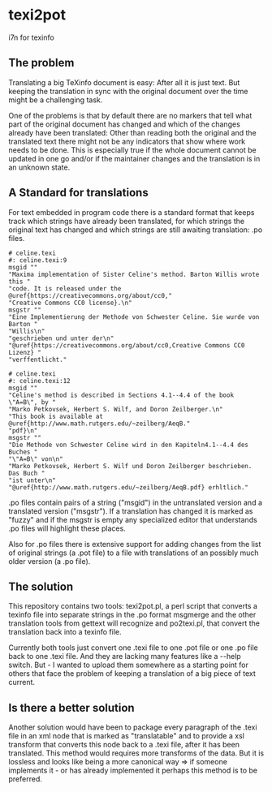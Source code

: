 texi2pot
========
i7n for texinfo

The problem
-----------
Translating a big TeXinfo document is easy: After all it is just text.
But keeping the translation in sync with the original document over
the time might be a challenging task.

One of the problems is that by default there are no markers that tell
what part of the original document has changed and which of the changes
already have been translated: Other than reading both the original and
the translated text there might not be any indicators that show where
work needs to be done. This is especially true if the whole document
cannot be updated in one go and/or if the maintainer changes and the
translation is in an unknown state.

A Standard for translations
---------------------------
For text embedded in program code there is a standard format that keeps
track which strings have already been translated, for which strings
the original text has changed and which strings are still awaiting
translation: .po files.

~~~~
# celine.texi
#: celine.texi:9
msgid ""
"Maxima implementation of Sister Celine's method. Barton Willis wrote this "
"code. It is released under the @uref{https://creativecommons.org/about/cc0,"
"Creative Commons CC0 license}.\n"
msgstr ""
"Eine Implementierung der Methode von Schwester Celine. Sie wurde von Barton "
"Willis\n"
"geschrieben und unter der\n"
"@uref{https://creativecommons.org/about/cc0,Creative Commons CC0 Lizenz} "
"verffentlicht."

# celine.texi
#: celine.texi:12
msgid ""
"Celine's method is described in Sections 4.1--4.4 of the book \"A=B\", by "
"Marko Petkovsek, Herbert S. Wilf, and Doron Zeilberger.\n"
"This book is available at @uref{http://www.math.rutgers.edu/~zeilberg/AeqB."
"pdf}\n"
msgstr ""
"Die Methode von Schwester Celine wird in den Kapiteln4.1--4.4 des Buches "
"\"A=B\" von\n"
"Marko Petkovsek, Herbert S. Wilf und Doron Zeilberger beschrieben. Das Buch "
"ist unter\n"
"@uref{http://www.math.rutgers.edu/~zeilberg/AeqB.pdf} erhltlich."
~~~~

.po files contain pairs of a string ("msgid") in the untranslated version and
a translated version ("msgstr"). If a translation has changed it is marked as
"fuzzy" and if the msgstr is empty any specialized editor that understands .po
files will highlight these places.

Also for .po files there is extensive support for adding changes from the list
of original strings (a .pot file) to a file with translations of an possibly
much older version (a .po file).

The solution
------------
This repository contains two tools: texi2pot.pl, a perl script that converts
a texinfo file into separate strings in the .po format msgmerge and the other
translation tools from gettext will recognize and po2texi.pl, that convert
the translation back into a texinfo file.

Currently both tools just convert one .texi file to one .pot file or one .po
file back to one .texi file. And they are lacking many features like a --help
switch. But - I wanted to upload them somewhere as a starting point for others
that face the problem of keeping a translation of a big piece of text current.

Is there a better solution
--------------------------
Another solution would have been to package every paragraph of the .texi file
in an xml node that is marked as "translatable" and to provide a xsl transform
that converts this node back to a .texi file, after it has been translated.
This method would requires more transforms of the data. But it is lossless
and looks like being a more canonical way => if someone implements it - or has
already implemented it perhaps this method is to be preferred.